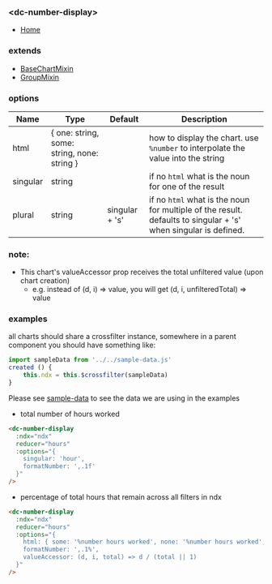 ### \<dc-number-display>
- [Home]('https://github.com/geodav-tech/vue-dcjs#available-components')

### extends
- [BaseChartMixin](../../mixins#base-chart)
- [GroupMixin](../../mixins/#group)

### options
| Name | Type | Default | Description |
| --- | --- | --- | --- |
| html | { one: string, some: string, none: string } | | how to display the chart. use `%number` to interpolate the value into the string |
| singular | string | | if no `html` what is the noun for one of the result |
| plural | string | singular + 's' | if no `html` what is the noun for multiple of the result. defaults to singular + 's' when singular is defined. |

### note:
- This chart's valueAccessor prop receives the total unfiltered value (upon chart creation)
	- e.g. instead of (d, i) => value, you will get (d, i, unfilteredTotal) => value

### examples
all charts should share a crossfilter instance, somewhere in a parent component you should have something like:
```javascript
import sampleData from '../../sample-data.js'
created () {
	this.ndx = this.$crossfilter(sampleData)
}
```
Please see [sample-data](../../sample-data.js) to see the data we are using in the examples

- total number of hours worked
```html
<dc-number-display
  :ndx="ndx"
  reducer="hours"
  :options="{
    singular: 'hour',
    formatNumber: ',.1f'
  }"
/>
```

- percentage of total hours that remain across all filters in ndx
```html
<dc-number-display
  :ndx="ndx"
  reducer="hours"
  :options="{
    html: { some: '%number hours worked', none: '%number hours worked', one: '%number hours worked' },
    formatNumber: ',.1%',
    valueAccessor: (d, i, total) => d / (total || 1)
  }"
/>
```

